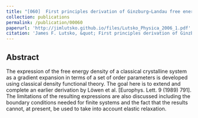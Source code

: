 ```yaml
---
title: "[060]  First principles derivation of Ginzburg–Landau free energy models for crystalline systems"
collection: publications
permalink: /publication/00060
paperurl: 'http://jimlutsko.github.io/files/Lutsko_Physica_2006_1.pdf'
citation: 'James F. Lutsko, &quot; First principles derivation of Ginzburg–Landau free energy models for crystalline systems&quot;, <i>Physica A</i>, <strong>366</strong>, 229 (2006)'
---
```

Abstract
---
The expression of the free energy density of a classical crystalline system as a gradient expansion in terms of a set of order parameters is developed using classical density functional theory. The goal here is to extend and complete an earlier derivation by Löwen et al. [Europhys. Lett. 9 (1989) 791]. The limitations of the resulting expressions are also discussed including the boundary conditions needed for finite systems and the fact that the results cannot, at present, be used to take into account elastic relaxation.
